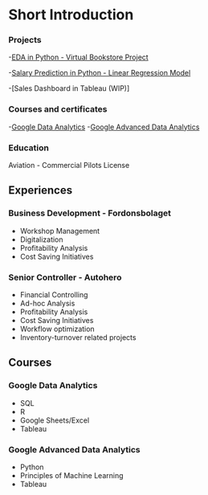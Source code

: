 # Short Introduction

### Projects
-[EDA in Python - Virtual Bookstore Project](https://www.kaggle.com/daraissa97/bookstore-eda)

-[Salary Prediction in Python - Linear Regression Model](https://www.kaggle.com/daraissa97/salary-prediction-linear-regression)

-[Sales Dashboard in Tableau (WIP)]

### Courses and certificates
-[Google Data Analytics](https://github.com/daraissa/portfolio/blob/main/images/Coursera%203LLY6FEKJ99F.pdf)
-[Google Advanced Data Analytics](https://github.com/daraissa/portfolio/blob/main/images/Coursera%20FCHAR5UAN7DS.pdf)

### Education
Aviation - Commercial Pilots License

## Experiences
### Business Development - Fordonsbolaget
- Workshop Management
- Digitalization
- Profitability Analysis
- Cost Saving Initiatives
  
### Senior Controller - Autohero
- Financial Controlling
- Ad-hoc Analysis
- Profitability Analysis
- Cost Saving Initiatives
- Workflow optimization
- Inventory-turnover related projects

## Courses
### Google Data Analytics 
- SQL
- R
- Google Sheets/Excel
- Tableau

### Google Advanced Data Analytics
- Python
- Principles of Machine Learning
- Tableau


